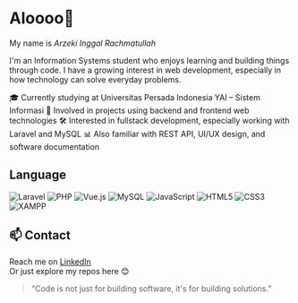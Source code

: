 # Aloooo👋 
My name is *Arzeki Inggal Rachmatullah*

I'm an Information Systems student who enjoys learning and building things through code. I have a growing interest in web development, especially in how technology can solve everyday problems. 

🎓 Currently studying at Universitas Persada Indonesia YAI – Sistem Informasi 
💼 Involved in projects using backend and frontend web technologies
🛠️ Interested in fullstack development, especially working with Laravel and MySQL
📊 Also familiar with REST API, UI/UX design, and software documentation

## Language

![Laravel](https://img.shields.io/badge/Laravel-FF2D20?style=flat&logo=laravel&logoColor=white)
![PHP](https://img.shields.io/badge/PHP-777BB4?style=flat&logo=php&logoColor=white)
![Vue.js](https://img.shields.io/badge/Vue.js-4FC08D?style=flat&logo=vue.js&logoColor=white)
![MySQL](https://img.shields.io/badge/MySQL-00758F?style=flat&logo=mysql&logoColor=white)
![JavaScript](https://img.shields.io/badge/JavaScript-F7DF1E?style=flat&logo=javascript&logoColor=black)
![HTML5](https://img.shields.io/badge/HTML5-E34F26?style=flat&logo=html5&logoColor=white)
![CSS3](https://img.shields.io/badge/CSS3-1572B6?style=flat&logo=css3&logoColor=white)
![XAMPP](https://img.shields.io/badge/XAMPP-FB7A24?style=flat&logo=xampp&logoColor=white)

## 📫 Contact

Reach me on [LinkedIn](https://www.linkedin.com/in/arzekiir/)  
Or just explore my repos here 😊

> “Code is not just for building software, it's for building solutions.”
